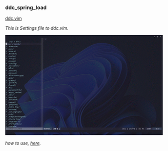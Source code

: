 ### ddc_spring_load

[ddc.vim](https://github.com/Shougo/ddc.vim)

_This is Settings file to ddc.vim._

![myenv](https://github.com/takkii/.netfile/blob/main/images/myenv.gif)

_how to use, [here](https://github.com/takkii/spring_load/wiki/READ)._

